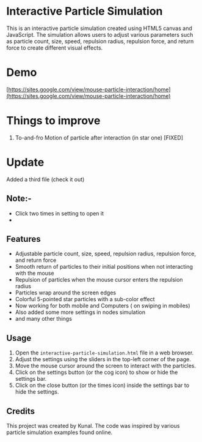 # Interactive Particle Simulation

This is an interactive particle simulation created using HTML5 canvas and JavaScript. The simulation allows users to adjust various parameters such as particle count, size, speed, repulsion radius, repulsion force, and return force to create different visual effects.

# Demo 
[https://sites.google.com/view/mouse-particle-interaction/home](https://sites.google.com/view/mouse-particle-interaction/home)

# Things to improve
1. To-and-fro Motion of particle after interaction (in star one) [FIXED]
# Update 
Added a third file (check it out)
## Note:- 
- Click two times in setting to open it
- 
## Features

- Adjustable particle count, size, speed, repulsion radius, repulsion force, and return force
- Smooth return of particles to their initial positions when not interacting with the mouse
- Repulsion of particles when the mouse cursor enters the repulsion radius
- Particles wrap around the screen edges
- Colorful 5-pointed star particles with a sub-color effect
- Now working for both mobile and Computers ( on swiping in mobiles)
- Also added some more settings in nodes simulation
- and many other things

## Usage

1. Open the `interactive-particle-simulation.html` file in a web browser.
2. Adjust the settings using the sliders in the top-left corner of the page.
3. Move the mouse cursor around the screen to interact with the particles.
4. Click on the settings button (or the cog icon) to show or hide the settings bar.
5. Click on the close button (or the times icon) inside the settings bar to hide the settings.

## Credits

This project was created by Kunal. The code was inspired by various particle simulation examples found online.
